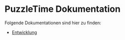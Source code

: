 # PuzzleTime Dokumentation

Folgende Dokumentationen sind hier zu finden:

* [Entwicklung](development/README.md)
